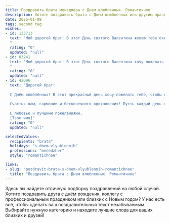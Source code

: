 ```yaml
---
title: Поздравить брата менеджера с Днем влюбленных. Романтичное
description: Хотите поздравить брата с Днем влюбленных или другим праздником? Наш ИИ создаст незабываемое поздравление, а вы обязательно выделитесь среди других.  
date: 2025-01-08
tags: second tag
wishes:
- id: 133713
  text: "Мой дорогой брат! В этот День святого Валентина желаю тебе океана любви, нежности и романтики! Пусть твоя жизнь будет наполнена яркими чувствами, а сердце бьётся в унисон с сердцем любимой. Пусть твоя работа менеджера вдохновляет тебя на новые свершения, а личная жизнь радует нежностью и счастьем.  С праздником!
  "
  rating: "0"
  updated: "null"
- id: 83241
  text: "Мой дорогой брат! В этот День святого Валентина хочу пожелать тебе океан любви, нежности и взаимного счастья!  Пусть твоя жизнь, как успешная управленческая стратегия, будет построена на крепком фундаменте любви и доверия, а  каждый день будет наполнен романтикой и яркими чувствами!  Пусть сердце твое бьется в унисон с сердцем любимой!  С праздником!
  "
  rating: "0"
  updated: "null"
- id: 42096
  text: "Дорогой брат!
  
  С Днём влюблённых! В этот прекрасный день хочу пожелать тебе, чтобы сердце твоё всегда наполнялось любовью и нежностью, а каждый момент с любимым человеком был особенно ярким и запоминающимся. Пусть ваша любовь станет вашим самым мощным мотиватором, а работа менеджера — возможностью строить не только успешные проекты, но и счастливую жизнь вместе.
  
  Счастья вам, гармонии и бесконечного вдохновения! Пусть каждый день приносит новые открытия и радостные моменты. Ты заслуживаешь только самого прекрасного!
  
  С любовью и лучшими пожеланиями,
  [Твое имя]"
  rating: "0"
  updated: "null"

selectedValues:
  recipients: "brata"
  holidays: "s-dnem-vlyublennih"
  professions: "menedzher"
  style: "romantichnoe"

links:
- slug: "pozdravit-brata-s-dnem-vlyublennih-romantichnoe"
  title: "Поздравить брата с Днем влюбленных. Романтичное"
---
```


Здесь вы найдете отличную подборку поздравлений на любой случай.
Хотите поздравить друга с днём рождения, коллегу с профессиональным праздником или близких с Новым годом? У нас есть всё, чтобы сделать ваш поздравительный текст незабываемым. Выбирайте нужную категорию и находите лучшие слова для ваших близких и друзей!
